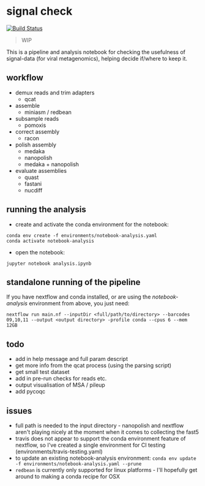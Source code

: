 # signal check

[![Build Status](https://travis-ci.org/will-rowe/signal-check.svg?branch=master)](https://travis-ci.org/will-rowe/signal-check)

> WIP

This is a pipeline and analysis notebook for checking the usefulness of signal-data (for viral metagenomics), helping decide if/where to keep it.

## workflow

* demux reads and trim adapters
    * qcat
* assemble
    * miniasm / redbean
* subsample reads
    * pomoxis
* correct assembly
    * racon
* polish assembly
    * medaka
    * nanopolish
    * medaka + nanopolish
* evaluate assemblies
    * quast
    * fastani
    * nucdiff

## running the analysis

* create and activate the conda environment for the notebook:
  
```
conda env create -f environments/notebook-analysis.yaml 
conda activate notebook-analysis
```

* open the notebook:

```
jupyter notebook analysis.ipynb
```

## standalone running of the pipeline

If you have nextflow and conda installed, or are using the *notebook-analysis* environment from above, you just need:

```
nextflow run main.nf --inputDir <full/path/to/directory> --barcodes 09,10,11 --output <output directory> -profile conda --cpus 6 --mem 12GB
```

## todo

* add in help message and full param descript
* get more info from the qcat process (using the parsing script)
* get small test dataset
* add in pre-run checks for reads etc.
* output visualisation of MSA / pileup
* add pycoqc

## issues

* full path is needed to the input directory - nanopolish and nextflow aren't playing nicely at the moment when it comes to collecting the fast5
* travis does not appear to support the conda environment feature of nextflow, so I've created a single environment for CI testing (environments/travis-testing.yaml) 
* to update an existing notebook-analysis environment: `conda env update -f environments/notebook-analysis.yaml --prune`
* `redbean` is currently only supported for linux platforms - I'll hopefully get around to making a conda recipe for OSX